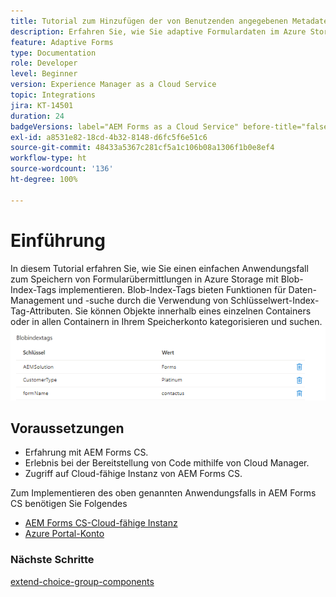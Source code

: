 ```yaml
---
title: Tutorial zum Hinzufügen der von Benutzenden angegebenen Metadaten-Tags
description: Erfahren Sie, wie Sie adaptive Formulardaten im Azure Storage-Konto speichern und von dort abrufen.
feature: Adaptive Forms
type: Documentation
role: Developer
level: Beginner
version: Experience Manager as a Cloud Service
topic: Integrations
jira: KT-14501
duration: 24
badgeVersions: label="AEM Forms as a Cloud Service" before-title="false"
exl-id: a8531e82-18cd-4b32-8148-d6fc5f6e51c6
source-git-commit: 48433a5367c281cf5a1c106b08a1306f1b0e8ef4
workflow-type: ht
source-wordcount: '136'
ht-degree: 100%

---
```


# Einführung

In diesem Tutorial erfahren Sie, wie Sie einen einfachen Anwendungsfall zum Speichern von Formularübermittlungen in Azure Storage mit Blob-Index-Tags implementieren. Blob-Index-Tags bieten Funktionen für Daten-Management und -suche durch die Verwendung von Schlüsselwert-Index-Tag-Attributen. Sie können Objekte innerhalb eines einzelnen Containers oder in allen Containern in Ihrem Speicherkonto kategorisieren und suchen.
![blob-index-tags](assets/blob-with-index-tags.png)

## Voraussetzungen

* Erfahrung mit AEM Forms CS.
* Erlebnis bei der Bereitstellung von Code mithilfe von Cloud Manager.
* Zugriff auf Cloud-fähige Instanz von AEM Forms CS.

Zum Implementieren des oben genannten Anwendungsfalls in AEM Forms CS benötigen Sie Folgendes

* [AEM Forms CS-Cloud-fähige Instanz](https://experienceleague.adobe.com/docs/experience-manager-learn/cloud-service/forms/developing-for-cloud-service/intellij-and-aem-sync.html?lang=de#set-up-aem-author-instance)
* [Azure Portal-Konto](https://portal.azure.com/)


### Nächste Schritte

[extend-choice-group-components](./extend-choice-group-components.md)
